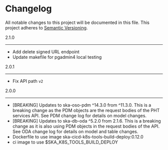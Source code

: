 Changelog
==========

All notable changes to this project will be documented in this file.
This project adheres to [Semantic Versioning](http://semver.org/).


2.1.0

*****

* Add delete signed URL endpoint
* Update makefile for pgadmin4 local testing

2.0.1

*****

* Fix API path `v2`


2.0.0

*****

* [BREAKING] Updates to ska-oso-pdm ^14.3.0 from ^11.3.0. This is a breaking change as the PDM objects are the request bodies of the PHT services API. See PDM change log for details on model changes.
* [BREAKING] Updates to ska-db-oda ^5.2.0 from 2.1.6. This is a breaking change as it is also using PDM objects in the request bodies of the API. See ODA change log for details on model and table changes.
* Dockerfile to use image ska-cicd-k8s-tools-build-deploy:0.12.0
* ci image to use $SKA_K8S_TOOLS_BUILD_DEPLOY